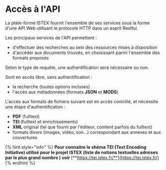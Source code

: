 # Accès à l'API

La plate-forme ISTEX fournit l'ensemble de ses services sous la forme d'une API Web utilisant le protocole HTTP dans un esprit Restful.

Les principaux services de l'API permettent :

* d'effectuer des recherches au sein des ressources mises à disposition
* d'accéder aux documents trouvés, en choisissant parmi l'ensemble des formats proposés

Selon le type de requête, une authentification sera nécessaire ou non.

Sont en accès libre, sans authentification :

* la recherche \(toutes options incluses\)
* l'accès aux métadonnées \(formats **JSON** et **MODS**\)

L'accès aux formats de fichiers suivant est en accès contrôlé, et nécessite une étape d'authentification :

* **PDF** \(fulltext\)
* **TEI** \(fulltext et enrichissements\)
* **XML** original \(tel que fourni par l'éditeur, contient parfois du fulltext\)
* formats divers \(images, vidéo, son...\) correspondant aux annexes et aux couvertures

{% hint style="info" %}
 **Pour connaitre le shéma TEI \(Text Encoding Initiative\) utilisé pour le projet ISTEX \(liste de notions textuelles admises par le plus grand nombre \) voir** [**https://tei.istex.fr/**](https://tei.istex.fr/)
{% endhint %}

 

